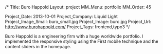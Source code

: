 /*
Title: Buro Happold
Layout: project
MM_Menu: portfolio
MM_Order: 45

Project_Date: 2013-10-01
Project_Company: Liquid Light
Project_Image_Small: buro_small.jpg
Project_Image: buro.jpg
Project_Url: http://www.burohappold.com/
Project_Tags: frontend,typo3
*/

Buro Happold is a engineering firm with a huge worldwide portfolio. I implemented the responsive styling using the First mobile technique and the content sliders in the homepage.